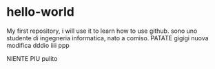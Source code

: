 # hello-world
My first repository, i will use it to learn how to use github. 
sono uno studente di ingegneria informatica, nato a comiso.
PATATE
gigigi nuova modifica
dddio
iiii
ppp

NIENTE PIU pulito

 
